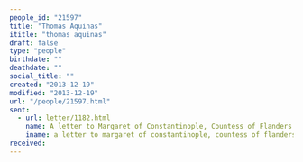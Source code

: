 ```yaml
---
people_id: "21597"
title: "Thomas Aquinas"
ititle: "thomas aquinas"
draft: false
type: "people"
birthdate: ""
deathdate: ""
social_title: ""
created: "2013-12-19"
modified: "2013-12-19"
url: "/people/21597.html"
sent:
  - url: letter/1182.html
    name: A letter to Margaret of Constantinople, Countess of Flanders (1270-72)
    iname: a letter to margaret of constantinople, countess of flanders (1270-72)
received:
---
```

